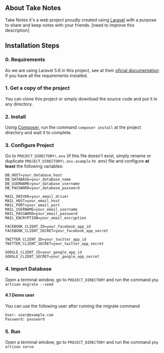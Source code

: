 ## About Take Notes
Take Notes it's a web project proudly created using [Laravel](https://github.com/laravel/laravel) with a purpose to share and keep notes with your friends.
[need to improve this description]

## Installation Steps
### 0. Requirements
As we are using Laravel 5.6 in this project, see at their [oficial documentation](https://laravel.com/docs/5.6/installation) if you have all the requirements installed.

### 1. Get a copy of the project
You can clone this project or simply download the source code and put it in any directory.

### 2. Install
Using [Composer](https://getcomposer.org/), run the command ``composer install`` at the project directory and wait it to complete.

### 3. Configure Project
Go to ``PROJECT_DIRECTORY\.env`` (if this file doesn't exist, simply rename or duplicate ``PROJECT_DIRECTORY\.env.example`` to .env) file and configure **at least** the following variables:
```
DB_HOST=your_database_host
DB_DATABASE=your_database_name
DB_USERNAME=your_database_username
DB_PASSWORD=your_database_password

MAIL_DRIVER=your_email_driver
MAIL_HOST=your_email_host
MAIL_PORT=your_email_port
MAIL_USERNAME=your_email_username
MAIL_PASSWORD=your_email_password
MAIL_ENCRYPTION=your_email_encryption

FACEBOOK_CLIENT_ID=your_facebook_app_id
FACEBOOK_CLIENT_SECRET=your_facebook_app_secret

TWITTER_CLIENT_ID=your_twitter_app_id
TWITTER_CLIENT_SECRET=your_twitter_app_secret

GOOGLE_CLIENT_ID=your_google_app_id
GOOGLE_CLIENT_SECRET=your_google_app_secret
```

### 4. Import Database
Open a terminal window, go to ``PROJECT_DIRECTORY`` and run the command ``php artisan migrate --seed``

#### 4.1 Demo user
You can use the following user after running the migrate command
```
User: user@example.com
Password: password
```

### 5. Run
Open a terminal window, go to ``PROJECT_DIRECTORY`` and run the command ``php artisan serve``